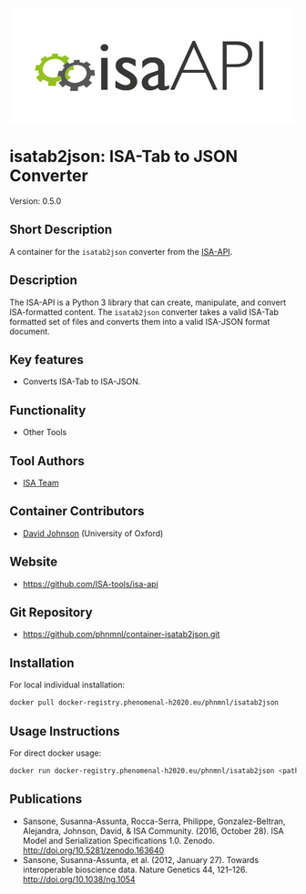 ![Logo](isa-api_logo.png)

# isatab2json: ISA-Tab to JSON Converter
Version: 0.5.0

## Short Description

A container for the `isatab2json` converter from the [ISA-API](http://github.com/ISA-tools/isa-api).

## Description

The ISA-API is a Python 3 library that can create, manipulate, and convert ISA-formatted content. The `isatab2json`
converter takes a valid ISA-Tab formatted set of files and converts them into a valid ISA-JSON format document.

## Key features

- Converts ISA-Tab to ISA-JSON.

## Functionality

- Other Tools

## Tool Authors

- [ISA Team](http://isa-tools.org)

## Container Contributors

- [David Johnson](https://github.com/djcomlab) (University of Oxford)

## Website

- https://github.com/ISA-tools/isa-api


## Git Repository

- https://github.com/phnmnl/container-isatab2json.git

## Installation 

For local individual installation:

```bash
docker pull docker-registry.phenomenal-h2020.eu/phnmnl/isatab2json
```

## Usage Instructions

For direct docker usage:

```bash
docker run docker-registry.phenomenal-h2020.eu/phnmnl/isatab2json <path_to_isatab_zip>
```

## Publications

- Sansone, Susanna-Assunta, Rocca-Serra, Philippe, Gonzalez-Beltran, Alejandra, Johnson, David, &amp; ISA Community. (2016, October 28). ISA Model and Serialization Specifications 1.0. Zenodo. http://doi.org/10.5281/zenodo.163640
- Sansone, Susanna-Assunta, et al. (2012, January 27). Towards interoperable bioscience data. Nature Genetics 44, 121–126. http://doi.org/10.1038/ng.1054
